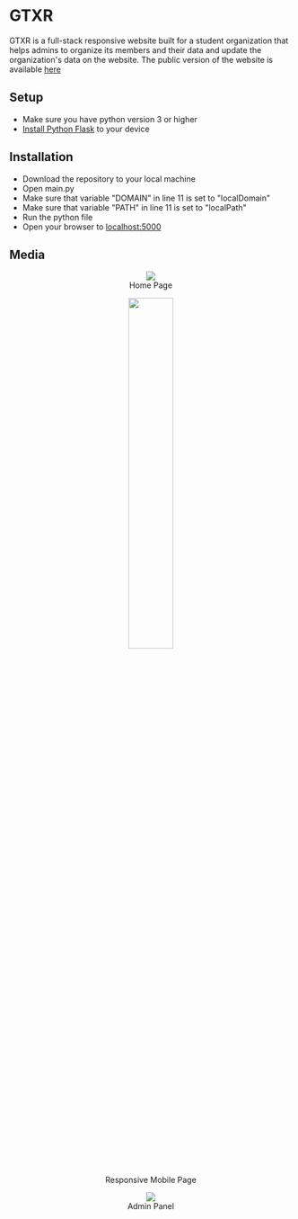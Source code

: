<h1>GTXR</h1>
GTXR is a full-stack responsive website built for a student organization that helps admins to organize its members and their data and update the organization's data on the website. The public version of the website is available <a href="http://www.gtxr.club/">here</a>
<h2>Setup</h2>
<ul>
	<li>Make sure you have python version 3 or higher</li>
	<li><a href="https://www.geeksforgeeks.org/flask-creating-first-simple-application/">Install Python Flask</a> to your device</li>
</ul>
<h2>Installation</h2>
<ul>
	<li>Download the repository to your local machine</li>
	<li>Open main.py</li>
	<li>Make sure that variable "DOMAIN" in line 11 is set to "localDomain"</li>
	<li>Make sure that variable "PATH" in line 11 is set to "localPath"</li>
	<li>Run the python file</li>
	<li>Open your browser to <a href="http://localhost:5000">localhost:5000</a> </li>
</ul>
<h2>Media</h2>
<p align="center">
  <img src="http://www.projects.bet/Media/github/GTXR/img1.png">
  <br>Home Page
</p>
<p align="center">
  <img width="40%" src="http://www.projects.bet/Media/github/GTXR/img2.png">
  <br>Responsive Mobile Page
</p>
<p align="center">
  <img src="http://www.projects.bet/Media/github/GTXR/img3.png">
  <br>Admin Panel
</p>
